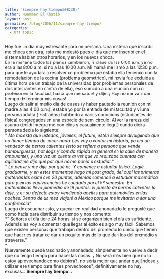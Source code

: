 ```yaml
---
title: 'Siempre hay tiempo&#8230;'
author: Muammar El Khatib
layout: post
permalink: /blog/2006/11/siempre-hay-tiempo/
categories:
  - Off topic
---
```

Hoy fue un día muy estresante para mi persona. Una materia que inscribí me choca con otra, esto me molestó pues el día que me inscribí en el sistema habían otros horarios, y en los nuevos choca.  
En la mañana todos los planes cambiaron, la clase de las 8:00 a.m. ya no era a las 8:00 a.m. si no a las 10:00 a.m. Mi mamá me llamó a las 12:30 p.m. para que le ayudara a resolver un problema que estaba ella teniendo con la remodelación de la cocina (problema geométrico), mi novia fue excluida a última hora de un trabajo de la universidad (por problemas personales de dos integrantes en contra de ella), eso sumado a una reunión con un profesor en la facultad, hasta que me saturé y dije: ¡ Hoy no me va a dar tiempo de terminar mis cosas!  
Luego de salir al medio día de clases (y haber pautado la reunión con mi madre a las 4:00 p.m.), estaba yo por la entrada de mi facultad y ví una persona adulta ( ~50 años) hablando a varios conocidos (estudiantes de física) congregados en una especie de semi círculo. Al ver la rareza del asunto decidí integrarme con ellos y casualmente llegué cundo dicha persona decía lo siguiente:  
*&#8221; Me molesta que ustedes, jóvenes, el futuro, estén siempre divulgando que no tienen tiempo de hacer nada. Les voy a contar mi historia, yo era un vendedor de perros calientes (esto se refiere a persona que vende hamburguesas, hot dogs y comida rápida en general en la calle de manera ambulante), y una vez un cliente al ver que yo realizaba cuentas con agilidad me dijo que por qué no me ponía a estudiar.&#8221;*  
*&#8221; Lo pensé y me dije: por qué no. Y comencé a estudiar física. Logré graduarme, y en estos momentos hago mi post grado, del cual las primeras materias las eximí con 20 puntos, además comencé a estudiar matemática pura y en las equivalencias he quedado por el 5º semestre. En matemáticas llevo promedio de 19 puntos. El puesto de perros calientes lo dejé, y en su defecto estoy vendiendo aceites para automóviles en las noches. Dentro de un mes viajaré a México porque me invitaron a dar una conferencia&#8221;*  
Luego de escuchar esto, y quedar en realidad anonadado le pregunté que cómo hacía para distribuir su tiempo y nos comentó:  
*&#8221; Señores el día tiene 24 horas, si se organizan bien el día es suficiente. Además les voy a comentar que llegar al éxito es algo muy fácil. Sabemos que existen personas que trabajan dentro del promedio lo único que tienen que hacer es tratar de dar un poquito más de lo que dan los del promedio y atreverse.&#8221;  
*  
Nuevamente quedé fascinado y anonadado, símplemente no vuelvo a decir que no tengo tiempo para hacer las cosas. ¿ No será más bien que no lo estoy aprovechando como debiera?, no sería mejor que andar quejándose ¿ utilizar ese tiempo para fines provechosos?, definitivamente no hay excusas&#8230; **Siempre hay tiempo&#8230;**